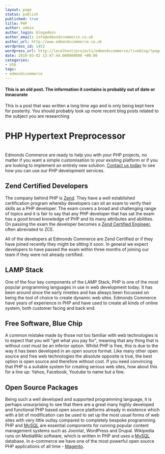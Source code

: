```yaml
---
layout: page
status: publish
published: true
title: PHP
author: admin
author_login: blogadmin
author_email: info@edmondscommerce.co.uk
author_url: http://www.edmondscommerce.co.uk
wordpress_id: 1453
wordpress_url: http://localhost/projects/edmondscommerce/liveblog/?page_id=1453
date: 2010-03-02 13:47:44.000000000 +00:00
categories:
- php
tags:
- edmondscommerce
---
```

<div class="oldpost"><h4>This is an old post. The information it contains is probably out of date or innacurate</h4>
<p>
This is a post that was written a long time ago and is only being kept here for posterity.
You should probably look up more recent blog posts related to the subject you are researching
</p>
</div>
<h1>PHP Hypertext Preprocessor</h1><br/>Edmonds Commerce are ready to help you with your PHP projects, no matter if you want a simple customisation to your existing platform or if you are looking to implement an entirely new solution. <a href="../../contact-us/">Contact us today</a> to see how you can use our PHP development services.</p>

<h2>Zend Certified Developers</h2>
The company behind PHP is <a href="http://www.zend.com/en/" target="_blank">Zend</a>. They have a well established certification program whereby developers can sit an exam to verify their skills as a PHP developer. The exam covers a broad and challenging range of topics and it is fair to say that any PHP developer that has sat the exam has a good broad knowledge of PHP and its many attributes and abilities. On passing the exam the developer becomes a <a href="http://www.zend.com/services/certification/php-5-certification/" target="_blank">Zend Certified Engineer</a>, often abreviated to ZCE.

All of the developers at Edmonds Commerce are Zend Certified or if they have joined recently they might be sitting it soon. In general we expect developers to have passed the exam within three months of joining our team if they were not already certified.  

<h2>LAMP Stack</h2>
One of the four key components of the LAMP Stack, PHP is one of the most popular programming languages in use in web development today. It has been around since the early nineties and has always been focussed on being the tool of choice to create dynamic web sites. Edmonds Commerce have years of experience in PHP and have used to create all kinds of online system, both customer facing and back end.

<h2>Free Software, Blue Chip</h2>
A common mistake made by those not too familiar with web technologies is to expect that you will "get what you pay for", meaning that any thing that is without cost must be an inferior option. Whilst PHP is free, this is due to the way it has been developed in an open source format. Like many other open source and free web technologies the absolute opposite is true, the best option is open source and therefore without cost. If you need convincing that PHP is a suitable system for creating serious web sites, how about this for a line up: Yahoo, Facebook, Youtube to name but a few.

<h2>Open Source Packages</h2>
Being such a well developed and supported programming language, it is perhaps unsurprising to see that there are a great many highly developed and functional PHP based open source platforms already in existence which with a bit of modification can be used to set up the most usual forms of web sites with very little outlay compared to completely bespoke programming. PHP and <a href="../mysql/" title="Information Explaining MySQL">MySQL</a> are essential components for running popular content management systems such as Joomla!, WordPress and Drupal. Wikipedia runs on MediaWiki software, which is written in PHP and uses a <a href="../mysql/" title="Information Explaining MySQL">MySQL</a> database. In e-commerce we have one of the most powerful open source PHP applications of all time - <a href="/platforms/magento">Magento</a>.
